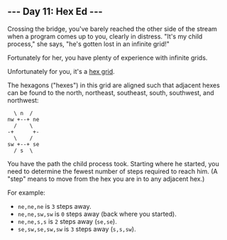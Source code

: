## \--- Day 11: Hex Ed ---

Crossing the bridge, you've barely reached the other side of the stream
when a program comes up to you, clearly in distress. "It's my child
process," she says, "he's gotten lost in an infinite grid\!"

Fortunately for her, you have plenty of experience with infinite grids.

Unfortunately for you, it's a [hex
grid](https://en.wikipedia.org/wiki/Hexagonal_tiling).

The hexagons ("hexes") in this grid are aligned such that adjacent hexes
can be found to the north, northeast, southeast, south, southwest, and
northwest:

``` 
  \ n  /
nw +--+ ne
  /    \
-+      +-
  \    /
sw +--+ se
  / s  \
```

You have the path the child process took. Starting where he started, you
need to determine the fewest number of steps required to reach him. (A
"step" means to move from the hex you are in to any adjacent hex.)

For example:

  - `ne,ne,ne` is `3` steps away.
  - `ne,ne,sw,sw` is `0` steps away (back where you started).
  - `ne,ne,s,s` is `2` steps away (`se,se`).
  - `se,sw,se,sw,sw` is `3` steps away (`s,s,sw`).
